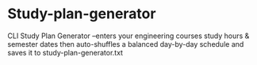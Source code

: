 # Study-plan-generator
CLI Study Plan Generator –enters your engineering courses study hours &amp; semester dates  then auto-shuffles a balanced day-by-day schedule and saves it to study-plan-generator.txt
